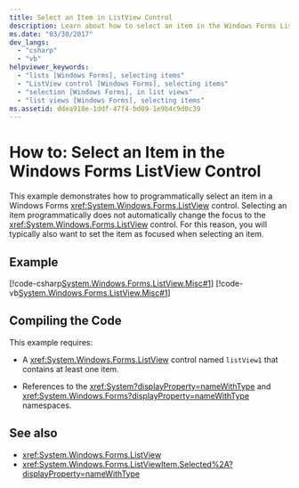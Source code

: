 ```yaml
---
title: Select an Item in ListView Control
description: Learn about how to select an item in the Windows Forms ListView control, by means of C# and Visual Basic code examples.
ms.date: "03/30/2017"
dev_langs: 
  - "csharp"
  - "vb"
helpviewer_keywords: 
  - "lists [Windows Forms], selecting items"
  - "ListView control [Windows Forms], selecting items"
  - "selection [Windows Forms], in list views"
  - "list views [Windows Forms], selecting items"
ms.assetid: ddea918e-1ddf-47f4-bd09-1e9b4c9d0c39
---
```

# How to: Select an Item in the Windows Forms ListView Control

This example demonstrates how to programmatically select an item in a Windows Forms <xref:System.Windows.Forms.ListView> control. Selecting an item programmatically does not automatically change the focus to the <xref:System.Windows.Forms.ListView> control. For this reason, you will typically also want to set the item as focused when selecting an item.  
  
## Example  

 [!code-csharp[System.Windows.Forms.ListView.Misc#1](~/samples/snippets/csharp/VS_Snippets_Winforms/System.Windows.Forms.ListView.Misc/CS/form1.cs#1)]
 [!code-vb[System.Windows.Forms.ListView.Misc#1](~/samples/snippets/visualbasic/VS_Snippets_Winforms/System.Windows.Forms.ListView.Misc/VB/form1.vb#1)]  
  
## Compiling the Code  

 This example requires:  
  
- A <xref:System.Windows.Forms.ListView> control named `listView1` that contains at least one item.  
  
- References to the <xref:System?displayProperty=nameWithType> and <xref:System.Windows.Forms?displayProperty=nameWithType> namespaces.  
  
## See also

- <xref:System.Windows.Forms.ListView>
- <xref:System.Windows.Forms.ListViewItem.Selected%2A?displayProperty=nameWithType>
